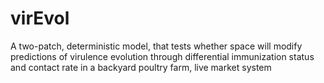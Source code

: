 # virEvol

A two-patch, deterministic model, that tests whether space will modify predictions of virulence evolution through differential immunization status and contact rate in a backyard poultry farm, live market system
